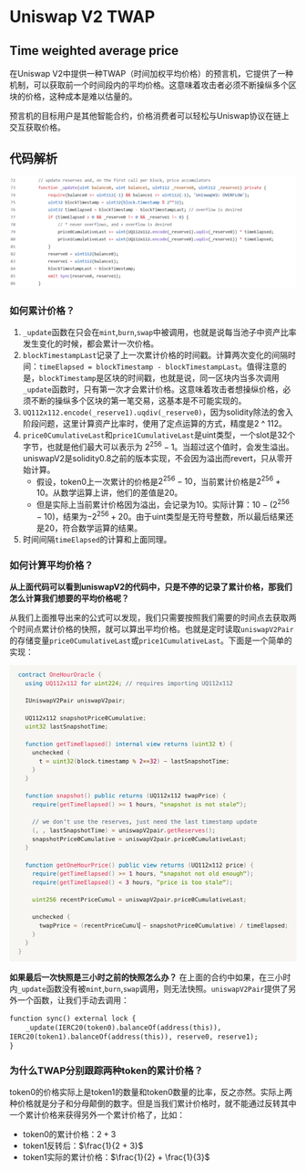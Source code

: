 # Uniswap V2 TWAP

## Time weighted average price
在Uniswap V2中提供一种TWAP（时间加权平均价格）的预言机，它提供了一种机制，可以获取前一个时间段内的平均价格。这意味着攻击者必须不断操纵多个区块的价格，这种成本是难以估量的。

预言机的目标用户是其他智能合约，价格消费者可以轻松与Uniswap协议在链上交互获取价格。


## 代码解析

![UniswapV2-TWAP](images/UniswapV2-TWAP.jpg)

### 如何累计价格？
1. `_update`函数在只会在`mint`,`burn`,`swap`中被调用，也就是说每当池子中资产比率发生变化的时候，都会累计一次价格。
2. `blockTimestampLast`记录了上一次累计价格的时间戳。计算两次变化的间隔时间：`timeElapsed = blockTimestamp - blockTimestampLast`。值得注意的是，`blockTimestamp`是区块的时间戳，也就是说，同一区块内当多次调用`_update`函数时，只有第一次才会累计价格。这意味着攻击者想操纵价格，必须不断的操纵多个区块的第一笔交易，这基本是不可能实现的。
3. `UQ112x112.encode(_reserve1).uqdiv(_reserve0)`，因为solidity除法的舍入阶段问题，这里计算资产比率时，使用了定点运算的方式，精度是2 ^ 112。
4. `price0CumulativeLast`和`price1CumulativeLast`是uint类型，一个slot是32个字节，也就是他们最大可以表示为
 $2^{256} - 1$。当超过这个值时，会发生溢出。uniswapV2是solidity0.8之前的版本实现，不会因为溢出而revert，只从零开始计算。
   - 假设，token0上一次累计的价格是$2^{256} - 10$，当前累计价格是$2^{256} + 10$。从数学运算上讲，他们的差值是20。
   - 但是实际上当前累计价格因为溢出，会记录为10。实际计算：$10 - (2^{256} - 10)$，结果为$-2^{256} + 20$。由于uint类型是无符号整数，所以最后结果还是20，符合数学运算的结果。
5. 时间间隔`timeElapsed`的计算和上面同理。

### 如何计算平均价格？
**从上面代码可以看到uniswapV2的代码中，只是不停的记录了累计价格，那我们怎么计算我们想要的平均价格呢？**

从我们上面推导出来的公式可以发现，我们只需要按照我们需要的时间点去获取两个时间点累计价格的快照，就可以算出平均价格。也就是定时读取`uniswapV2Pair`的存储变量`price0CumulativeLast`或`price1CumulativeLast`。下面是一个简单的实现：

![UniswapV2-TWAP2](images/UniswapV2-TWAP2.jpg)

**如果最后一次快照是三小时之前的快照怎么办？**
在上面的合约中如果，在三小时内`_update`函数没有被`mint`,`burn`,`swap`调用，则无法快照。`uniswapV2Pair`提供了另外一个函数，让我们手动去调用：
```solidity
function sync() external lock {
    _update(IERC20(token0).balanceOf(address(this)), IERC20(token1).balanceOf(address(this)), reserve0, reserve1);
}
``` 

### 为什么TWAP分别跟踪两种token的累计价格？
token0的价格实际上是token1的数量和token0数量的比率，反之亦然。实际上两种价格就是分子和分母颠倒的数字。但是当我们累计价格时，就不能通过反转其中一个累计价格来获得另外一个累计价格了，比如：
- token0的累计价格：$2 + 3$
- token1反转后：$\frac{1}{2 + 3}$
- token1实际的累计价格：$\frac{1}{2} + \frac{1}{3}$

